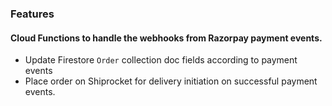### Features
#### Cloud Functions to handle the webhooks from Razorpay payment events.
- Update Firestore `Order` collection doc fields according to payment events
- Place order on Shiprocket for delivery initiation on successful payment events.
